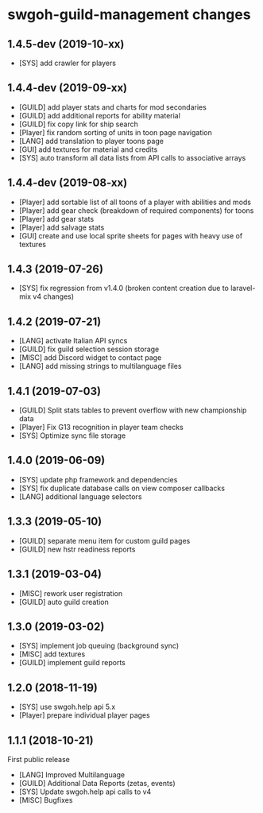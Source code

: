 # swgoh-guild-management changes

## 1.4.5-dev (2019-10-xx)
-   [SYS] add crawler for players

## 1.4.4-dev (2019-09-xx)
-   [GUILD] add player stats and charts for mod secondaries
-   [GUILD] add additional reports for ability material
-   [GUILD] fix copy link for ship search
-   [Player] fix random sorting of units in toon page navigation
-   [LANG] add translation to player toons page
-   [GUI] add textures for material and credits
-   [SYS] auto transform all data lists from API calls to associative arrays

## 1.4.4-dev (2019-08-xx)
-   [Player] add sortable list of all toons of a player with abilities and mods
-   [Player] add gear check (breakdown of required components) for toons
-   [Player] add gear stats
-   [Player] add salvage stats
-   [GUI] create and use local sprite sheets for pages with heavy use of textures

## 1.4.3 (2019-07-26)
-   [SYS] fix regression from v1.4.0 (broken content creation due to laravel-mix v4 changes)

## 1.4.2 (2019-07-21)

-   [LANG] activate Italian API syncs
-   [GUILD] fix guild selection session storage
-   [MISC] add Discord widget to contact page
-   [LANG] add missing strings to multilanguage files

## 1.4.1 (2019-07-03)

-   [GUILD] Split stats tables to prevent overflow with new championship data
-   [Player] Fix G13 recognition in player team checks
-   [SYS] Optimize sync file storage

## 1.4.0 (2019-06-09)

-   [SYS] update php framework and dependencies
-   [SYS] fix duplicate database calls on view composer callbacks
-   [LANG] additional language selectors

## 1.3.3 (2019-05-10)

-   [GUILD] separate menu item for custom guild pages
-   [GUILD] new hstr readiness reports

## 1.3.1 (2019-03-04)

-   [MISC] rework user registration
-   [GUILD] auto guild creation

## 1.3.0 (2019-03-02)

-   [SYS] implement job queuing (background sync)
-   [MISC] add textures
-   [GUILD] implement guild reports

## 1.2.0 (2018-11-19)

-   [SYS] use swgoh.help api 5.x
-   [Player] prepare individual player pages

## 1.1.1 (2018-10-21)

First public release

-   [LANG] Improved Multilanguage
-   [GUILD] Additional Data Reports (zetas, events)
-   [SYS] Update swgoh.help api calls to v4
-   [MISC] Bugfixes

